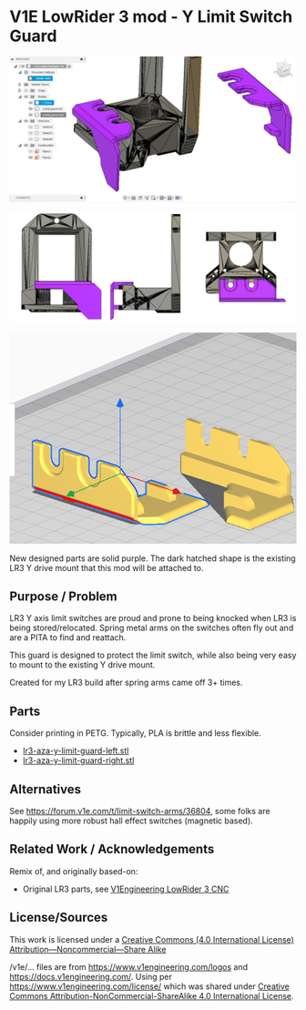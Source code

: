 

 # V1E LowRider 3 mod - Y Limit Switch Guard

![image](render_ortho.png)

![image](render.png)

![image](print.png)


New designed parts are solid purple.  The dark hatched shape is the existing LR3 Y drive mount that this mod will be attached to.

## Purpose / Problem
LR3 Y axis limit switches are proud and prone to being knocked when LR3 is being stored/relocated.  Spring metal arms on the switches often fly out and are a PITA to find and reattach.

This guard is designed to protect the limit switch, while also being very easy to mount to the existing Y drive mount.

Created for my LR3 build after spring arms came off 3+ times.

## Parts
Consider printing in PETG.  Typically, PLA is brittle and less flexible.

- [lr3-aza-y-limit-guard-left.stl](lr3-aza-y-limit-guard-left.stl)
- [lr3-aza-y-limit-guard-right.stl](lr3-aza-y-limit-guard-right.stl)

## Alternatives

See https://forum.v1e.com/t/limit-switch-arms/36804, some folks are happily using more robust hall effect switches (magnetic based).

## Related Work / Acknowledgements
Remix of, and originally based-on:

- Original LR3 parts, see [V1Engineering LowRider 3 CNC](https://docs.v1engineering.com/lowrider)


## License/Sources
This work is licensed under a [Creative Commons (4.0 International License)
Attribution—Noncommercial—Share Alike](http://creativecommons.org/licenses/by-nc-sa/4.0/)

/v1e/... files are from https://www.v1engineering.com/logos and https://docs.v1engineering.com/.  Using per https://www.v1engineering.com/license/ which was shared under [Creative Commons Attribution-NonCommercial-ShareAlike 4.0 International License](https://creativecommons.org/licenses/by-nc-sa/4.0/).
